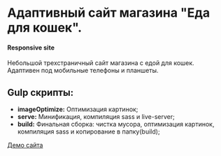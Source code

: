 # Адаптивный сайт магазина "Еда для кошек".
#### Responsive site

Небольшой трехстраничный сайт магазина с едой для кошек. Адаптивен под мобильные телефоны и планшеты.

## Gulp скрипты:
* **imageOptimize:** Оптимизация картинок;
* **serve:** Минификация, компиляция sass и live-server;
* **build:** Финальная сборка: чистка мусора, оптимизация картинок, компиляция sass и копирование в папку(build);

[Демо сайта](https://rampelstillskin.github.io/cat-food/build/)
